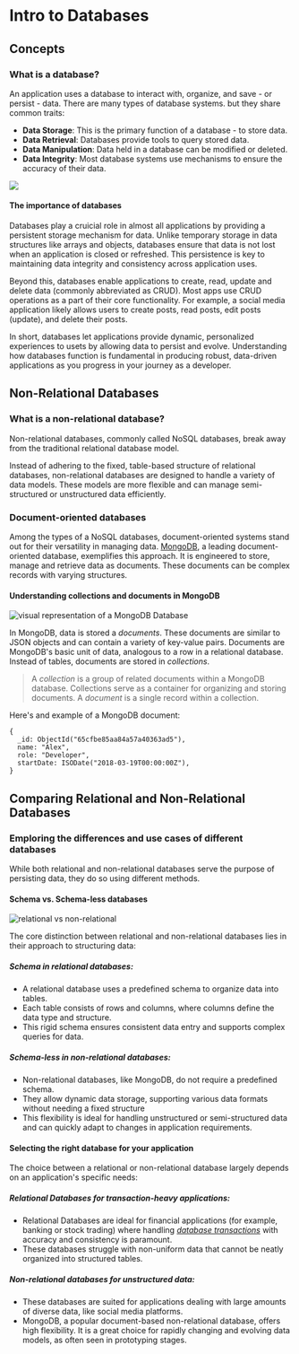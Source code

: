 # Intro to Databases
## Concepts
### What is a database? 
An application uses a database to interact with, organize, and save - or persist - data. There are many types of database systems. but they share common traits:
* **Data Storage**: This is the primary function of a database - to store data.
* **Data Retrieval**: Databases provide tools to query stored data.
* **Data Manipulation**: Data held in a database can be modified or deleted.
* **Data Integrity**: Most database systems use mechanisms to ensure the accuracy of their data. 

![](https://pages.git.generalassemb.ly/modular-curriculum-all-courses/intro-to-databases/concepts/assets/persistent-storage.png)

#### The importance of databases
Databases play a cruicial role in almost all applications by providing a persistent storage mechanism for data. Unlike temporary storage in data structures like arrays and objects, databases ensure that data is not lost when an application is closed or refreshed. This persistence is key to maintaining data integrity and consistency across application uses. 

Beyond this, databases enable applications to create, read, update and delete data (commonly abbreviated as CRUD). Most apps use CRUD operations as a part of their core functionality. For example, a social media application likely allows users to create posts, read posts, edit posts (update), and delete their posts. 

In short, databases let applications provide dynamic, personalized experiences to usets by allowing data to persist and evolve. Understanding how databases function is fundamental in producing robust, data-driven applications as you progress in your journey as a developer. 



## Non-Relational Databases
### What is a non-relational database?
Non-relational databases, commonly called NoSQL databases, break away from the traditional relational database model.

Instead of adhering to the fixed, table-based structure of relational databases, non-relational databases are designed to handle a variety of data models. These models are more flexible and can manage semi-structured or unstructured data efficiently. 

### Document-oriented databases
Among the types of a NoSQL databases, document-oriented systems stand out for their versatility in managing data. [MongoDB](https://www.mongodb.com/), a leading document-oriented database, exemplifies this approach. It is engineered to store, manage and retrieve data as documents. These documents can be complex records with varying structures.

#### Understanding collections and documents in MongoDB

![visual representation of a MongoDB Database](https://pages.git.generalassemb.ly/modular-curriculum-all-courses/intro-to-databases/non-relational-databases/assets/document-collection-hierarchy.png)

In MongoDB, data is stored a *documents*. These documents are similar to JSON objects and can contain a variety of key-value pairs. Documents are MongoDB's basic unit of data, analogous to a row in a relational database. Instead of tables, documents are stored in *collections*.
> A *collection* is a group of related documents within a MongoDB database. Collections serve as a container for organizing and storing documents. A *document* is a single record within a collection. 

Here's and example of a MongoDB document:
```
{
  _id: ObjectId("65cfbe85aa84a57a40363ad5"),
  name: "Alex",
  role: "Developer",
  startDate: ISODate("2018-03-19T00:00:00Z"),
}
```

## Comparing Relational and Non-Relational Databases
### Emploring the differences and use cases of different databases
While both relational and non-relational databases serve the purpose of persisting data, they do so using different methods. 

#### Schema vs. Schema-less databases 
![relational vs non-relational](https://pages.git.generalassemb.ly/modular-curriculum-all-courses/intro-to-databases/comparing-relational-and-non-relational-databases/assets/relational-vs-non-relational.png)

The core distinction between relational and non-relational databases lies in their approach to structuring data:

##### Schema in relational databases:
* A relational database uses a predefined schema to organize data into tables.
* Each table consists of rows and columns, where columns define the data type and structure.
* This rigid schema ensures consistent data entry and supports complex queries for data.

##### Schema-less in non-relational databases:
* Non-relational databases, like MongoDB, do not require a predefined schema. 
* They allow dynamic data storage, supporting various data formats without needing a fixed structure
* This flexibility is ideal for handling unstructured or semi-structured data and can quickly adapt to changes in application requirements.

#### Selecting the right database for your application
The choice between a relational or non-relational database largely depends on an application's specific needs:

##### Relational Databases for transaction-heavy applications:
* Relational Databases are ideal for financial applications (for example, banking or stock trading) where handling [*database transactions*](https://en.wikipedia.org/wiki/Database_transaction) with accuracy and consistency is paramount.
* These databases struggle with non-uniform data that cannot be neatly organized into structured tables. 

##### Non-relational databases for unstructured data:
* These databases are suited for applications dealing with large amounts of diverse data, like social media platforms.
* MongoDB, a popular document-based non-relational database, offers high flexibility. It is a great choice for rapidly changing and evolving data models, as often seen in prototyping stages. 